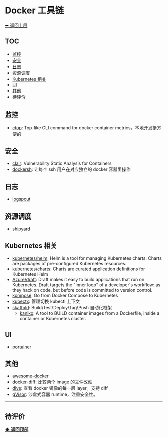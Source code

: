 <a name="top"></a>
# Docker 工具链

[⬅︎ 返回上层](../#docker-工具链)

## TOC

<!-- MarkdownTOC GFM -->

- [监控](#监控)
- [安全](#安全)
- [日志](#日志)
- [资源调度](#资源调度)
- [Kubernetes 相关](#kubernetes-相关)
- [UI](#ui)
- [其他](#其他)
- [待评价](#待评价)

<!-- /MarkdownTOC -->

## 监控

- [ctop](https://github.com/bcicen/ctop): Top-like CLI command for docker container metrics，本地开发挺方便的

## 安全

- [clair](https://github.com/coreos/clair): Vulnerability Static Analysis for Containers
- [dockersh](https://github.com/Yelp/dockersh): 让每个 ssh 用户在对应独立的 docker 容器里操作

## 日志

- [logspout](https://github.com/gliderlabs/logspout)

## 资源调度

- [shipyard](https://github.com/shipyard/shipyard)

## Kubernetes 相关

- [kubernetes/helm](https://github.com/kubernetes/helm): Helm is a tool for managing Kubernetes charts. Charts are packages of pre-configured Kubernetes resources.
- [kubernetes/charts](https://github.com/kubernetes/charts): Charts are curated application definitions for Kubernetes Helm
- [Azure/draft](https://github.com/Azure/draft): Draft makes it easy to build applications that run on Kubernetes. Draft targets the "inner loop" of a developer's workflow: as they hack on code, but before code is committed to version control.
- [kompose](https://github.com/kubernetes/kompose): Go from Docker Compose to Kubernetes
- [kubectx](https://github.com/ahmetb/kubectx): 管理切换 kubectl 上下文
- [skaffold](https://github.com/GoogleContainerTools/skaffold): Build\Test\Deploy\Tag\Push 自动化框架
  - [kaniko](https://github.com/GoogleContainerTools/kaniko): A tool to BUILD container images from a Dockerfile, inside a container or Kubernetes cluster.


## UI

- [portainer](https://github.com/portainer/portainer)

## 其他

- [awesome-docker](https://github.com/veggiemonk/awesome-docker)
- [docker-diff](https://github.com/moul/docker-diff): 比较两个 image 的文件改动
- [dive](https://github.com/wagoodman/dive): 查看 docker 镜像的每一层 layer。支持 diff
- [gVisor](https://github.com/google/gvisor): 沙盒式容器 runtime，注重安全性。

-----

## 待评价


**[⬆ 返回顶部](#top)**
